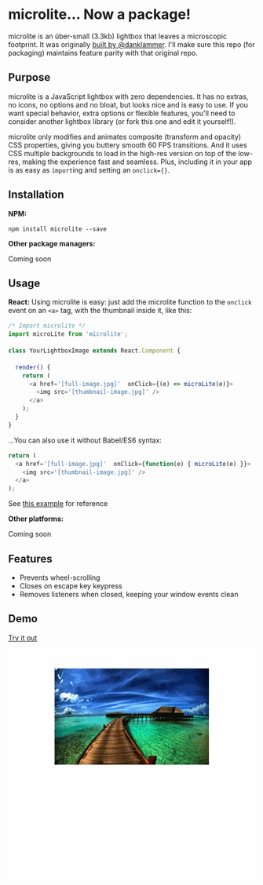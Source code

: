 # microlite... Now a package!
microlite is an über-small (3.3kb) lightbox that leaves a microscopic footprint. It was originally 
[built by @danklammer](https://github.com/danklammer/microlite). I'll make sure this repo (for packaging) maintains feature 
parity with that original repo.

## Purpose

microlite is a JavaScript lightbox with zero dependencies. It has no extras, no icons, no options and no bloat, but looks 
nice and is easy to use. If you want special behavior, extra options or flexible features, you'll need to consider another 
lightbox library (or fork this one and edit it yourself!).

microlite only modifies and animates composite (transform and opacity) CSS properties, giving you buttery smooth 60 FPS 
transitions. And it uses CSS multiple backgrounds to load in the high-res version on top of the low-res, making the 
experience fast and seamless. Plus, including it in your app is as easy as `import`ing and setting an `onclick={}`.


## Installation

**NPM:**
```
npm install microlite --save
```

**Other package managers:**

Coming soon

## Usage

**React:**
Using microlite is easy: just add the microlite function to the `onclick` event on an `<a>` tag, with the thumbnail 
inside it, like this:

```js
/* Import microlite */
import microLite from 'microlite';

class YourLightboxImage extends React.Component {

  render() {
    return (
      <a href='[full-image.jpg]'  onClick={(e) => microLite(e)}>
        <img src='[thumbnail-image.jpg]' />
      </a>
    );
  }
}
```

...You can also use it without Babel/ES6 syntax:

```js
return (
  <a href='[full-image.jpg]'  onClick={function(e) { microLite(e) }}>
    <img src='[thumbnail-image.jpg]' />
  </a>
);
```

See [this example](https://codepen.io/ianm/project/editor/AYMNEA/) for reference

**Other platforms:**

Coming soon

## Features

- Prevents wheel-scrolling
- Closes on escape key keypress
- Removes listeners when closed, keeping your window events clean


## Demo

[Try it out](https://codepen.io/ianm/project/editor/AYMNEA/)

![MicroLite demo](https://github.com/danklammer/microlite/raw/master/demo.gif "MicroLite")
